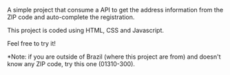A simple project that consume a API to get the address information from the ZIP code and auto-complete the registration.

This project is coded using HTML, CSS and Javascript. 

Feel free to try it!

*Note: if you are outside of Brazil (where this project are from) and doesn't know any ZIP code, try this one (01310-300).